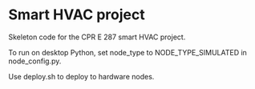 # Smart HVAC project

Skeleton code for the CPR E 287 smart HVAC project.

To run on desktop Python, set node_type to NODE_TYPE_SIMULATED in node_config.py.

Use deploy.sh to deploy to hardware nodes.
